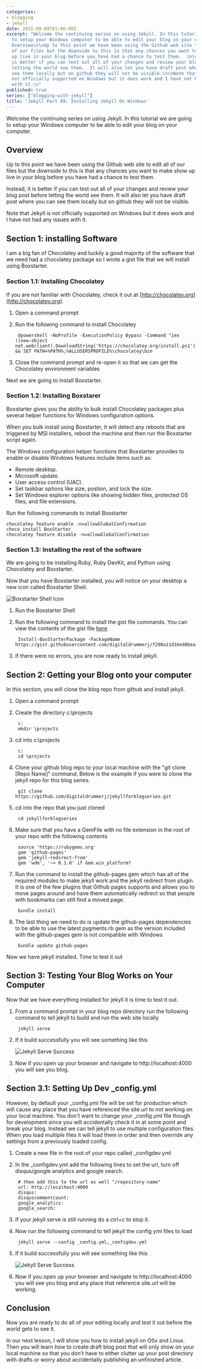 ```yaml
---
categories:
- blogging
- jekyll
date: 2015-09-09T01:00:00Z
excerpt: "Welcome the continuing series on using Jekyll. In this tutorial we are going
  to setup your Windows computer to be able to edit your blog on your computer.\n\n##
  Overview\n\nUp to this point we have been using the Github web site to edit all
  of our files but the downside to this is that any chances you want to make show
  up live in your blog before you have had a chance to test them.  \n\nInstead, it
  is better if you can test out all of your changes and review your blog post before
  letting the world see them.  It will also let you have draft post where you can
  see them locally but on github they will not be visible.\n\nNote that Jekyll is
  not officially supported on Windows but it does work and I have not had any issues
  with it.\n"
published: true
series: ["blogging-with-jekyll"]
title: 'Jekyll Part 09: Installing Jekyll On Windows'
---
```


Welcome the continuing series on using Jekyll. In this tutorial we are going to setup your Windows computer to be able to edit your blog on your computer.

## Overview

Up to this point we have been using the Github web site to edit all of our files but the downside to this is that any chances you want to make show up live in your blog before you have had a chance to test them.

Instead, it is better if you can test out all of your changes and review your blog post before letting the world see them.  It will also let you have draft post where you can see them locally but on github they will not be visible.

Note that Jekyll is not officially supported on Windows but it does work and I have not had any issues with it.

## Section 1: installing Software

I am a big fan of Chocolatey and luckily a good majority of the software that we need had a chocolatey package so I wrote a gist file that we will install using Boxstarter.

### Section 1.1: Installing Chocolatey

If you are not familiar with Chocolatey, check it out at [http://chocolatey.org](http://chocolatey.org).

1. Open a command prompt
1. Run the following command to install Chocolatey

		@powershell -NoProfile -ExecutionPolicy Bypass -Command "iex ((new-object net.webclient).DownloadString('https://chocolatey.org/install.ps1'))" && SET PATH=%PATH%;%ALLUSERSPROFILE%\chocolatey\bin

1. Close the command prompt and re-open it so that we can get the Chocolatey environment variables

Next we are going to install Boxstarter.

### Section 1.2: Installing Boxstarer

Boxstarter gives you the ability to bulk install Chocolatey packages plus several helper functions for Windows configuration options.

When you bulk install using Boxstarter, it will detect any reboots that are triggered by MSI installers, reboot the machine and then run the Boxstarter script again.

The Windows configuration helper functions that Boxstarter provides to enable or disable Windows features include items such as:

* Remote desktop.
* Microsoft update.
* User access control (UAC).
* Set taskbar options like size, postion, and lock the size.
* Set Windows explorer options like showing hidden files, protected OS files, and file extensions.


Run the following commands to install Boxstarter

	chocolatey feature enable -n=allowGlobalConfirmation
	choco install BoxStarter
	chocolatey feature disable -n=allowGlobalConfirmation

### Section 1.3: Installing the rest of the software

We are going to be installing Ruby, Ruby DevKit, and Python using Chocolatey and Boxstarter.

Now that you have Boxstarter installed, you will notice on your desktop a new icon called Boxstarter Shell.

![Boxstarter Shell Icon](/images/posts/BloggingOnGitHub/BoxStarterShellIcon.png)


1. Run the Boxstarter Shell
1. Run the following command to install the gist file commands. You can view the contents of the gist file [here](https://gist.githubusercontent.com/digitaldrummerj/f290a11d16e98beabd8b/raw/de3d6d551a0f881e0e66cf6c8ec2cc49c35525e0/jekyll)

		Install-BoxStarterPackage -PackageName https://gist.githubusercontent.com/digitaldrummerj/f290a11d16e98beabd8b/raw/de3d6d551a0f881e0e66cf6c8ec2cc49c35525e0/jekyll

1. If there were no errors, you are now ready to install jekyll.

## Section 2: Getting your Blog onto your computer

In this section, you will clone the blog repo from github and install jekyll.

1. Open a command prompt
1. Create the directory c:\projects

		c:
		mkdir \projects

1. cd into c:\projects

		c:
		cd \projects

1. Clone your github blog repo to your local machine with the "git clone [Repo Name]" command.  Below is the example if you were to clone the jekyll repo for this blog series.

		git clone https://github.com/digitaldrummerj/jekyllforblogseries.git

1. cd into the repo that you just cloned

		cd jekyllforblogseries

1. Make sure that you have a GemFile with no file extension in the root of your repo with the following contents

		source 'https://rubygems.org'
		gem 'github-pages'
		gem 'jekyll-redirect-from'
		gem 'wdm', '~> 0.1.0' if Gem.win_platform?

1. Run the command to install the github-pages gem which has all of the required modules to make jekyll work and the jekyll redirect from plugin.  It is one of the few plugins that Github pages supports and allows you to move pages around and have them automatically redirect so that people with bookmarks can still find a moved page.

		bundle install

1. The last thing we need to do is update the github-pages dependencies to be able to use the latest pygments.rb gem as the version included with the github-pages gem is not compatible with Windows

		bundle update github-pages

Now we have jekyll installed.  Time to test it out

## Section 3: Testing Your Blog Works on Your Computer

Now that we have everything installed for jekyll it is time to test it out.

1. From a command prompt in your blog repo directory run the following command to tell jekyll to build and run the web site locally

		jekyll serve

1. If it build successfully you will see something like this


	![Jekyll Serve Success](/images/posts/BloggingOnGitHub/jekyllserve.png)

1. Now if you open up your browser and navigate to http://localhost:4000 you will see you blog.

## Section 3.1: Setting Up Dev _config.yml

However, by default your _config.yml file will be set for production which will cause any place that you have referenced the site.url to not working on your local machine.  You don't want to change your _config.yml file though for development since you will accidentally check it in at some point and break your blog.  Instead we can tell jekyll to use multiple configuration files.  When you load multiple files it will load them in order and then override any settings from a previously loaded config.

1. Create a new file in the root of your repo called _configdev.yml
1. In the _configdev.yml add the following lines to set the url, turn off disqus/google analytics and google search.

		# then add this to the url as well "/repository-name"
		url: http://localhost:4000
		disqus:
		disquscommentcount:
		google_analytics:
		google_search:

1. If your jekyll serve is still running do a ctrl+c to stop it.
1. Now run the following command to tell jekyll the config yml files to load

 		jekyll serve --config _config.yml,_configdev.yml

1. 	If it build successfully you will see something like this


	![Jekyll Serve Success](/images/posts/BloggingOnGitHub/jekyllserve_multipleconfigs.png)

1. Now if you open up your browser and navigate to http://localhost:4000 you will see you blog and any place that reference site.url will be working.

## Conclusion

Now you are ready to do all of your editing locally and  test it out before the world gets to see it.

In our next lesson, I will show you how to install jekyll on OSx and Linux.  Then you will learn how to create draft blog post that will only show on your local machine so that you don't have to either clutter up your post directory with drafts or worry about accidentally publishing an unfinished article.
